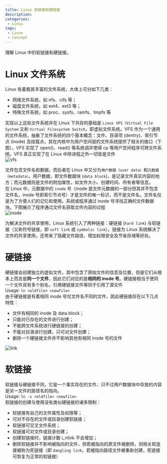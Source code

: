 ```yaml
---
title: Linux 软链接和硬链接
description: 
categories:
 - Linux
tags:
 - Linux
 - concept
---
```


理解 Linux 中的软链接和硬链接。  

<!-- more -->

# Linux 文件系统  
Linux 有着极其丰富的文件系统，大体上可分如下几类：  
* 网络文件系统，如 nfs、cifs 等；  
* 磁盘文件系统，如 ext4、ext3 等；  
* 特殊文件系统，如 proc、sysfs、ramfs、tmpfs 等  
  
实现以上这些文件系统并在 Linux 下共存的基础是 `Linux VFS（Virtual File System` 又称 `Virtual Filesystem Switch`，即虚拟文件系统。VFS 作为一个通用的文件系统，抽象了文件系统的四个基本概念：文件、目录项 (dentry)、索引节点 (inode) 及挂载点，其在内核中为用户空间层的文件系统提供了相关的接口（下图）。VFS 实现了 open()、read() 等系统调并使得 cp 等用户空间程序可跨文件系统。VFS 真正实现了在 Linux 中除进程之外一切皆是文件  
![vfs](/img/2018-06-24-soft-and-hard-link/vfs.png)  
  
文件包含文件名和数据，而后者在 Linux 中又分为`用户数据（user data）`和`元数据（metadata）`。用户数据，即文件数据块 (`data block`)，是记录文件真实内容的地方；而元数据则是文件的附加属性，如文件大小、创建时间、所有者等信息。  
在 Linux 中，元数据中的 `inode` 号（inode 是文件元数据的一部分但其并不包含文件名，inode 号即索引节点号）才是文件的唯一标识，而不是文件名。文件名仅是为了方便人们的记忆和使用，系统或程序通过 inode 号寻找正确的文件数据块。下图展示了程序通过文件名获取文件内容的过程  
![inode](/img/2018-06-24-soft-and-hard-link/inode.png)  
  
为解决文件的共享使用，Linux 系统引入了两种链接：硬链接 (`hard link`) 与软链接（又称符号链接，即 `soft link` 或 `symbolic link`）。链接为 Linux 系统解决了文件的共享使用，还带来了隐藏文件路径、增加权限安全及节省存储等好处。  
  
# 硬链接  
硬链接会创建独立的虚拟文件，其中包含了原始文件的信息及位置，但是它们从根本上而言是**同一个文件**，因此它们对应的是**相同的 inode 号**。硬链接相当于使同一个文件具有多个别名，引用硬链接文件等同于引用了源文件  
Usage: `ln <oldfile> <newfile>`  
由于硬链接是有着相同 inode 号仅文件名不同的文件，因此硬链接存在以下几点特性：  
* 文件有相同的 inode 及 data block；  
* 只能对已存在的文件进行创建；  
* 不能跨文件系统进行硬链接的创建；  
* 不能对目录进行创建，只可对文件创建；  
* 删除一个硬链接文件并不影响其他有相同 inode 号的文件  
  
![link](/img/2018-06-24-soft-and-hard-link/link.png)  
  
# 软链接  
软链接与硬链接不同，它是一个事实存在的文件，只不过用户数据块中存放的内容是另一文件的路径名的指向。  
Usage: `ln -s <oldfile> <newfile>`  
软链接的创建与使用没有类似硬链接的诸多限制：  
* 软链接有自己的文件属性及权限等；  
* 可对不存在的文件或目录创建软链接；  
* 软链接可交叉文件系统；  
* 软链接可对文件或目录创建；  
* 创建软链接时，链接计数 i_nlink 不会增加；  
* 删除软链接并不影响被指向的文件，但若被指向的原文件被删除，则相关软连接被称为死链接（即 `dangling link`，若被指向路径文件被重新创建，死链接可恢复为正常的软链接）  
  

